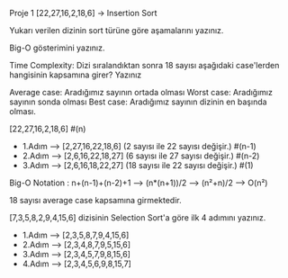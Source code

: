 Proje 1
[22,27,16,2,18,6] -> Insertion Sort

Yukarı verilen dizinin sort türüne göre aşamalarını yazınız.

Big-O gösterimini yazınız.

Time Complexity: Dizi sıralandıktan sonra 18 sayısı aşağıdaki case'lerden hangisinin kapsamına girer? Yazınız

Average case: Aradığımız sayının ortada olması
Worst case: Aradığımız sayının sonda olması
Best case: Aradığımız sayının dizinin en başında olması.


[22,27,16,2,18,6] #(n)
- 1.Adım --> [2,27,16,22,18,6] (2 sayısı ile 22 sayısı değişir.) #(n-1)
- 2.Adım --> [2,6,16,22,18,27] (6 sayısı ile 27 sayısı değişir.) #(n-2)
- 3.Adım --> [2,6,16,18,22,27] (18 sayısı ile 22 sayısı değişir.) #(1)

Big-O Notation : n+(n-1)+(n-2)+1 --> (n*(n+1))/2 --> (n²+n)/2 --> O(n²)

18 sayısı average case kapsamına girmektedir.


[7,3,5,8,2,9,4,15,6] dizisinin Selection Sort'a göre ilk 4 adımını yazınız.

- 1.Adım --> [2,3,5,8,7,9,4,15,6]
- 2.Adım --> [2,3,4,8,7,9,5,15,6]
- 3.Adım --> [2,3,4,5,7,9,8,15,6]
- 4.Adım --> [2,3,4,5,6,9,8,15,7]

